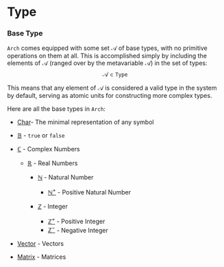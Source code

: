 # Type

### Base Type

`Arch` comes equipped with some set $\mathcal{A}$ of base types, with no primitive operations on them at all. This is accomplished simply by including the elements of $\mathcal{A}$ (ranged over by the
metavariable $\mathcal{A}$) in the set of types:
$$
\mathcal{A} \in \texttt{Type}
$$

This means that any element of $\mathcal{A}$ is considered a valid type in the system by default, serving as atomic units for constructing more complex types.

Here are all the base types in `Arch`:

- [Char]()- The minimal representation of any symbol

- [$\mathbb{B}$]() - $\mathtt{true}$ or $\mathtt{false}$

- [$\mathbb{C}$]() - Complex Numbers

  - [$\mathbb{R}$]() - Real Numbers

    - [$\mathbb{N}$]() - Natural Number
      - [$\mathbb{N}^+$]() - Positive Natural Number

    - [$\mathbb{Z}$]() - Integer
      - [$\mathbb{Z}^+$]() - Positive Integer
      - [$\mathbb{Z}^-$]() - Negative Integer

- [Vector]() - Vectors
- [Matrix]() - Matrices

